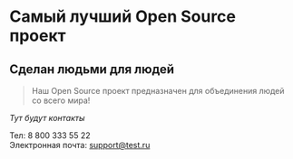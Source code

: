 # Самый лучший Open Source проект

## Сделан людьми для людей

> Наш Open Source проект предназначен для объединения людей со всего мира!

_Тут будут контакты_

Тел:  8  800  333  55  22  
Электронная  почта:  support@test.ru  
